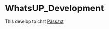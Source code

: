 # WhatsUP_Development
This develop to chat 
[Pass.txt](https://github.com/satheshd/WhatsUP_Development/files/10106432/Pass.txt)
